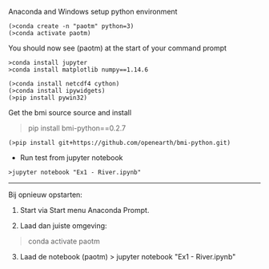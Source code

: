 Anaconda and Windows setup python environment 

```
(>conda create -n "paotm" python=3)
(>conda activate paotm)
```

You should now see (paotm) at the start of your command prompt

```
>conda install jupyter 
>conda install matplotlib numpy==1.14.6

(>conda install netcdf4 cython)
(>conda install ipywidgets)
(>pip install pywin32)

```

Get the bmi source source and install 
>pip install bmi-python==0.2.7
```
(>pip install git+https://github.com/openearth/bmi-python.git)
```

* Run test from jupyter notebook

```
>jupyter notebook "Ex1 - River.ipynb"
```


------------------------------------------------------------------------------
Bij opnieuw opstarten:
1. Start via Start menu Anaconda Prompt. 
 
2. Laad dan juiste omgeving:
> conda activate paotm
 
3. Laad de notebook 
(paotm) > jupyter notebook "Ex1 - River.ipynb"
